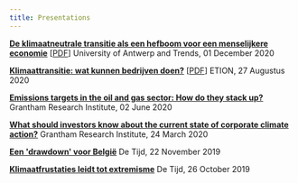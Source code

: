 ```yaml
---
title: Presentations
---
```

**[De klimaatneutrale transitie als een hefboom voor een menselijkere economie](https://www.uantwerpen.be/nl/leerstoelen/economie-van-de-hoop/themacahier/)** [[PDF](http://joliennoels.github.io/files/Economie-van-de-hoop.pdf)] University of Antwerp and Trends, 01 December 2020

**[Klimaattransitie: wat kunnen bedrijven doen?](https://www.etion.be/kennisbank/klimaattransitie-wat-kunnen-bedrijven-doen)** [[PDF](http://joliennoels.github.io/files/in117_klimaattransitie-wat-kunnen-bedrijven-doen.pdf)] ETION, 27 Augustus 2020

**[Emissions targets in the oil and gas sector: How do they stack up?](http://www.lse.ac.uk/GranthamInstitute/news/emissions-targets-in-the-oil-and-gas-sector-how-do-they-stack-up/)** Grantham Research Institute, 02 June 2020

**[What should investors know about the current state of corporate climate action?](http://www.lse.ac.uk/GranthamInstitute/news/what-should-investors-know-about-the-current-state-of-corporate-climate-action/ )** Grantham Research Institute, 24 March 2020

**[Een 'drawdown' voor België](https://www.tijd.be/opinie/column/een-drawdown-voor-belgie/10184666.html?rc_source=tijd&rc_medium=unknown&rc_content=article-list)** De Tijd, 22 November 2019

**[Klimaatfrustaties leidt tot extremisme](https://www.tijd.be/nieuws/archief/klimaatfrustratie-leidt-tot-extremisme/10176119)** De Tijd, 26 October 2019
